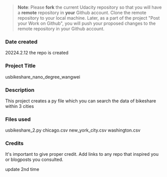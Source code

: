 >**Note**: Please **fork** the current Udacity repository so that you will have a **remote** repository in **your** Github account. Clone the remote repository to your local machine. Later, as a part of the project "Post your Work on Github", you will push your proposed changes to the remote repository in your Github account.

### Date created
20224.2.12 the repo is created

### Project Title
usbikeshare_nano_degree_wangwei

### Description
This project creates a py file which you can search the data of bikeshare within 3 cities

### Files used
usbikeshare_2.py
chicago.csv
new_york_city.csv
washington.csv

### Credits
It's important to give proper credit. Add links to any repo that inspired you or blogposts you consulted.

update 2nd time 

